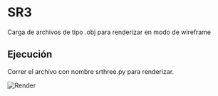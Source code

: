 # SR3
Carga de archivos de tipo .obj para renderizar en modo de wireframe

## Ejecución
Correr el archivo con nombre srthree.py para renderizar.

![Render](https://i.imgur.com/95Ete8i.png)
